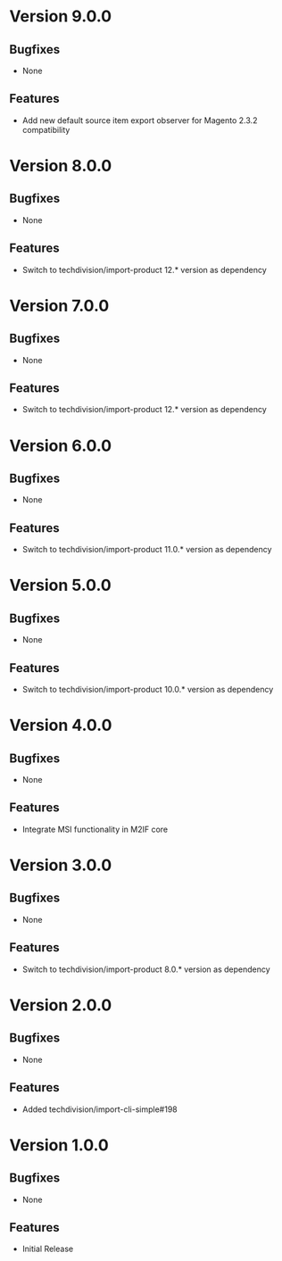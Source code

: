 # Version 9.0.0

## Bugfixes

* None

## Features

* Add new default source item export observer for Magento 2.3.2 compatibility

# Version 8.0.0

## Bugfixes

* None

## Features

* Switch to techdivision/import-product 12.* version as dependency

# Version 7.0.0

## Bugfixes

* None

## Features

* Switch to techdivision/import-product 12.* version as dependency

# Version 6.0.0

## Bugfixes

* None

## Features

* Switch to techdivision/import-product 11.0.* version as dependency

# Version 5.0.0

## Bugfixes

* None

## Features

* Switch to techdivision/import-product 10.0.* version as dependency

# Version 4.0.0

## Bugfixes

* None

## Features

* Integrate MSI functionality in M2IF core

# Version 3.0.0

## Bugfixes

* None

## Features

* Switch to techdivision/import-product 8.0.* version as dependency

# Version 2.0.0

## Bugfixes

* None

## Features

* Added techdivision/import-cli-simple#198

# Version 1.0.0

## Bugfixes

* None

## Features

* Initial Release